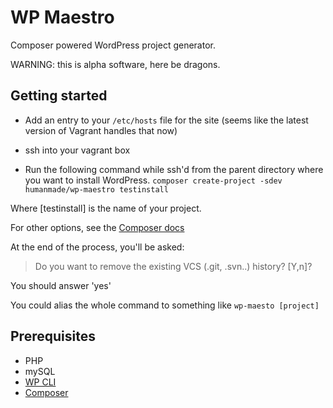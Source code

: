 WP Maestro
==========

Composer powered WordPress project generator.

WARNING: this is alpha software, here be dragons.

Getting started
---------------

- Add an entry to your `/etc/hosts` file for the site (seems like the latest version of Vagrant handles that now)
- ssh into your vagrant box

- Run the following command while ssh'd from the parent directory where you want to install WordPress.
`composer create-project -sdev humanmade/wp-maestro testinstall`

Where [testinstall] is the name of your project.

For other options, see the [Composer docs](https://getcomposer.org/doc/03-cli.md#create-project)

At the end of the process, you'll be asked:
> Do you want to remove the existing VCS (.git, .svn..) history? [Y,n]?

You should answer 'yes'

You could alias the whole command to something like `wp-maesto [project]`

Prerequisites
-------------

- PHP
- mySQL
- [WP CLI](http://wp-cli.org)
- [Composer](http://getcomposer.org)
